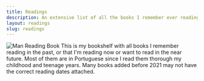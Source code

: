 ```yaml
---
title: Readings
description: An extensive list of all the books I remember ever reading.
layout: readings
slug: readings
---
```


<style>
img.book {
  max-width: 100px;
  margin-top: -0.5rem;
  margin-right: 1rem;
}

:root.dark img.book {
  filter: drop-shadow(0px 0px 2px white);
}
</style>

![Man Reading Book](https://cdn.hacdias.com/media/2022-03-man-reading.gif?class=right+pixelated+book) This is my bookshelf with all books I remember reading in the past, or that I'm reading now or want to read in the near future. Most of them are in Portuguese since I read them thorough my childhood and teenage years. Many books added before 2021 may not have the correct reading dates attached.

